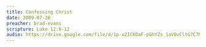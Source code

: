 ```yaml
---
title: Confessing Christ
date: 2009-07-26
preacher: brad-evans
scripture: Luke 12:8-12
audio: https://drive.google.com/file/d/1p-u2ICKDaF-pGhYZs_1aV0vCltG7C7MR/view
---
```


